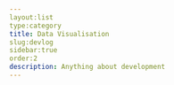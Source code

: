 ```yaml
---
layout:list 	
type:category 	
title: Data Visualisation
slug:devlog
sidebar:true
order:2
description: Anything about development 
---
```

